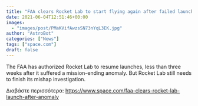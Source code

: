 ```yaml
---
title: "FAA clears Rocket Lab to start flying again after failed launch"
date: 2021-06-04T12:51:46+00:00
images:
  - "images/post/PMaKVifAwzsSN73nYqL3EK.jpg"
author: "AstroBot"
categories: ["News"]
tags: ["space.com"]
draft: false
---
```


The FAA has authorized Rocket Lab to resume launches, less than three weeks after it suffered a mission-ending anomaly. But Rocket Lab still needs to finish its mishap investigation. 

Διαβάστε περισσότερα: https://www.space.com/faa-clears-rocket-lab-launch-after-anomaly
